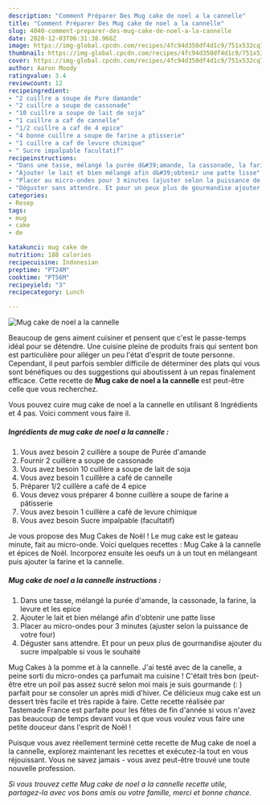 ```yaml
---
description: "Comment Préparer Des Mug cake de noel a la cannelle"
title: "Comment Préparer Des Mug cake de noel a la cannelle"
slug: 4040-comment-preparer-des-mug-cake-de-noel-a-la-cannelle
date: 2020-12-03T06:31:38.966Z
image: https://img-global.cpcdn.com/recipes/4fc94d350df4d1c9/751x532cq70/mug-cake-de-noel-a-la-cannelle-photo-principale-de-la-recette.jpg
thumbnail: https://img-global.cpcdn.com/recipes/4fc94d350df4d1c9/751x532cq70/mug-cake-de-noel-a-la-cannelle-photo-principale-de-la-recette.jpg
cover: https://img-global.cpcdn.com/recipes/4fc94d350df4d1c9/751x532cq70/mug-cake-de-noel-a-la-cannelle-photo-principale-de-la-recette.jpg
author: Aaron Moody
ratingvalue: 3.4
reviewcount: 12
recipeingredient:
- "2 cuillre a soupe de Pure damande"
- "2 cuillre a soupe de cassonade"
- "10 cuillre a soupe de lait de soja"
- "1 cuillre a caf de cannelle"
- "1/2 cuillre a caf de 4 epice"
- "4 bonne cuillre a soupe de farine a ptisserie"
- "1 cuillre a caf de levure chimique"
- " Sucre impalpable facultatif"
recipeinstructions:
- "Dans une tasse, mélangé la purée d&#39;amande, la cassonade, la farine, la levure et les epice"
- "Ajouter le lait et bien mélangé afin d&#39;obtenir une patte lisse"
- "Placer au micro-ondes pour 3 minutes (ajuster selon la puissance de votre four)"
- "Déguster sans attendre. Et pour un peux plus de gourmandise ajouter du sucre impalpable si vous le souhaité"
categories:
- Resep
tags:
- mug
- cake
- de

katakunci: mug cake de 
nutrition: 188 calories
recipecuisine: Indonesian
preptime: "PT24M"
cooktime: "PT56M"
recipeyield: "3"
recipecategory: Lunch

---
```



![Mug cake de noel a la cannelle](https://img-global.cpcdn.com/recipes/4fc94d350df4d1c9/751x532cq70/mug-cake-de-noel-a-la-cannelle-photo-principale-de-la-recette.jpg)

Beaucoup de gens aiment cuisiner et pensent que c'est le passe-temps idéal pour se détendre. Une cuisine pleine de produits frais qui sentent bon est particulière pour alléger un peu l'état d'esprit de toute personne. Cependant, il peut parfois sembler difficile de déterminer des plats qui vous sont bénéfiques ou des suggestions qui aboutissent à un repas finalement efficace. Cette recette de <strong> Mug cake de noel a la cannelle </strong> est peut-être celle que vous recherchez.

<!--inarticleads1-->

Vous pouvez cuire mug cake de noel a la cannelle en utilisant 8 Ingrédients et 4 pas. Voici comment vous faire il.

##### Ingrédients de mug cake de noel a la cannelle :

1. Vous avez besoin 2 cuillère a soupe de Purée d&#39;amande
1. Fournir 2 cuillère a soupe de cassonade
1. Vous avez besoin 10 cuillère a soupe de lait de soja
1. Vous avez besoin 1 cuillère a café de cannelle
1. Préparer 1/2 cuillère a café de 4 epice
1. Vous devez vous préparer 4 bonne cuillère a soupe de farine a pâtisserie
1. Vous avez besoin 1 cuillère a café de levure chimique
1. Vous avez besoin  Sucre impalpable (facultatif)


Je vous propose des Mug Cakes de Noël ! Le mug cake est le gateau minute, fait au micro-onde. Voici quelques recettes : Mug Cake à la cannelle et épices de Noël. Incorporez ensuite les oeufs un à un tout en mélangeant puis ajouter la farine et la cannelle. 

<!--inarticleads2-->

##### Mug cake de noel a la cannelle instructions :

1. Dans une tasse, mélangé la purée d&#39;amande, la cassonade, la farine, la levure et les epice
1. Ajouter le lait et bien mélangé afin d&#39;obtenir une patte lisse
1. Placer au micro-ondes pour 3 minutes (ajuster selon la puissance de votre four)
1. Déguster sans attendre. Et pour un peux plus de gourmandise ajouter du sucre impalpable si vous le souhaité


Mug Cakes à la pomme et à la cannelle. J&#39;ai testé avec de la canelle, a peine sorti du micro-ondes ça parfumait ma cuisine ! C&#39;était très bon (peut-être etre un poil pas assez sucré selon moi mais je suis gourmande (: ) parfait pour se consoler un après midi d&#39;hiver. Ce délicieux mug cake est un dessert très facile et très rapide à faire. Cette recette réalisée par Tastemade France est parfaite pour les fêtes de fin d&#39;année si vous n&#39;avez pas beaucoup de temps devant vous et que vous voulez vous faire une petite douceur dans l&#39;esprit de Noël ! 

<!--inarticleads1-->

<p>
Puisque vous avez réellement terminé cette recette de Mug cake de noel a la cannelle, explorez maintenant les recettes et exécutez-la tout en vous réjouissant. Vous ne savez jamais - vous avez peut-être trouvé une toute nouvelle profession.
</p>

<p>
<i>Si vous trouvez cette Mug cake de noel a la cannelle recette utile, partagez-la avec vos bons amis ou votre famille, merci et bonne chance.</i>
</p>

